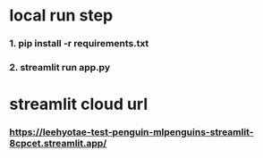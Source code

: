 # local run step

### 1. pip install -r requirements.txt

### 2. streamlit run app.py

# streamlit cloud url

### https://leehyotae-test-penguin-mlpenguins-streamlit-8cpcet.streamlit.app/
